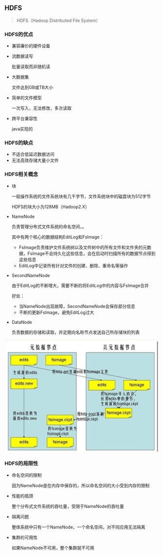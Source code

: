 ## HDFS

> HDFS（Hadoop Distributed File System）

### HDFS的优点

- 兼容廉价的硬件设备

- 流数据读写

  批量读取而非随机读

- 大数据集

  文件达到GB或TB大小

- 简单的文件模型

  一次写入，无法修改，多次读取

- 跨平台兼容性

  java实现的

### HDFS的缺点

- 不适合低延迟数据访问
- 无法高效存储大量小文件

### HDFS相关概念

- 块

  一般操作系统的文件系统块有几千字节，文件系统块中的磁盘块为512字节

  HDFS的块大小为128MB（Hadoop2.X）

- NameNode

  负责管理分布式文件系统的命名空间，。

  其中有两个核心的数据结构EditLog和FsImage：

  - FsImage负责维护文件系统树以及文件树中的所有文件和文件夹的元数据，FsImage不会持久化这些信息，会在启动时扫描所有的数据节点得到这些信息
  - EditLog中记录所有针对文件的创建、删除、重命名等操作

- SecondNameNode

  由于EditLog的不断增大，需要不断的将EditLog中的内容与FsImage合并

  好处：

  - 当NameNode出现故障，SecondNameNode会保存部分信息
  - 不断的更新FsImage，避免EditLog过大

- DataNode

  负责数据的存储和读取，并定期向名称节点发送自己所存储块的列表

![SecondNameNode工作流程](..\img\HDFS\SecondNameNode工作流程.png)

### HDFS的局限性

- 命名空间的限制

  因为NameNode是在内存中保存的，所以命名空间的大小受到内存的限制

- 性能的瓶颈

  整个分布式文件系统的吞吐量，受限于NameNode的吞吐量

- 隔离问题

  整体系统中只有一个NameNode，一个命名空间，对不同应用无法隔离

- 集群的可用性

  如果NameNode不可用，整个集群就不可用